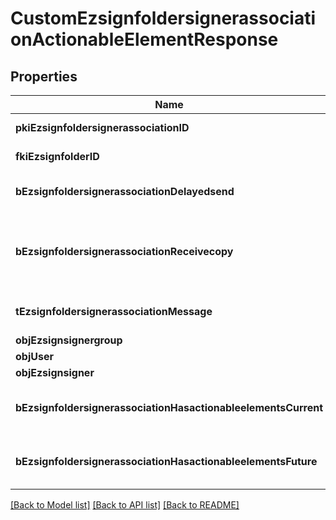 # CustomEzsignfoldersignerassociationActionableElementResponse

## Properties
Name | Type | Description | Notes
------------ | ------------- | ------------- | -------------
**pkiEzsignfoldersignerassociationID** | **NSNumber*** | The unique ID of the Ezsignfoldersignerassociation | 
**fkiEzsignfolderID** | **NSNumber*** | The unique ID of the Ezsignfolder | 
**bEzsignfoldersignerassociationDelayedsend** | **NSNumber*** | If this flag is true the signatory is part of a delayed send. | 
**bEzsignfoldersignerassociationReceivecopy** | **NSNumber*** | If this flag is true. The signatory will receive a copy of every signed Ezsigndocument even if it ain&#39;t required to sign the document. | 
**tEzsignfoldersignerassociationMessage** | **NSString*** | A custom text message that will be added to the email sent. | 
**objEzsignsignergroup** | [**EzsignsignergroupResponseCompound***](EzsignsignergroupResponseCompound.md) |  | [optional] 
**objUser** | [**EzsignfoldersignerassociationResponseCompoundUser***](EzsignfoldersignerassociationResponseCompoundUser.md) |  | [optional] 
**objEzsignsigner** | [**EzsignsignerResponseCompound***](EzsignsignerResponseCompound.md) |  | [optional] 
**bEzsignfoldersignerassociationHasactionableelementsCurrent** | **NSNumber*** | Indicates if the Ezsignfoldersignerassociation has actionable elements in the current step | 
**bEzsignfoldersignerassociationHasactionableelementsFuture** | **NSNumber*** | Indicates if the Ezsignfoldersignerassociation has actionable elements in a future step | 

[[Back to Model list]](../README.md#documentation-for-models) [[Back to API list]](../README.md#documentation-for-api-endpoints) [[Back to README]](../README.md)


